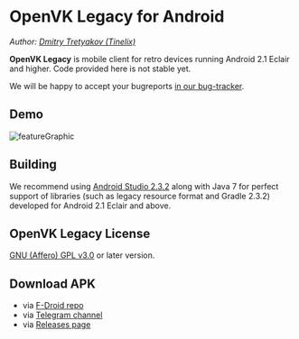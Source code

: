 # OpenVK Legacy for Android
_Author: [Dmitry Tretyakov (Tinelix)](https://github.com/tretdm)_

**OpenVK Legacy** is mobile client for retro devices running Android 2.1 Eclair and higher. Code provided here is not stable yet.

We will be happy to accept your bugreports [in our bug-tracker](https://github.com/openvk/mobile-android-legacy/projects/1).

## Demo
![featureGraphic](https://user-images.githubusercontent.com/76806170/196964150-1019f4ca-81c1-418f-8102-2543aa6a71c4.jpg)

## Building
We recommend using [Android Studio 2.3.2](https://developer.android.com/studio/archive) along with Java 7 for perfect support of libraries (such as legacy resource format and Gradle 2.3.2) developed for Android 2.1 Eclair and above.

## OpenVK Legacy License
[GNU (Affero) GPL v3.0](https://github.com/openvk/mobile-android-legacy/blob/main/COPYING) or later version.

## Download APK
* via [F-Droid repo](https://repo.openvk.co/repo/) 
* via [Telegram channel](https://t.me/+nPLHBZqAsFlhYmIy)
* via [Releases page](https://github.com/openvk/mobile-android-legacy/releases)
